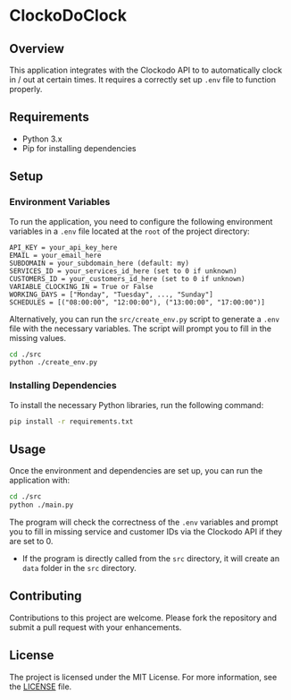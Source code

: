 # ClockoDoClock

## Overview

This application integrates with the Clockodo API to to automatically clock in / out at certain times. It requires a correctly set up `.env` file to function properly.

## Requirements

- Python 3.x
- Pip for installing dependencies

## Setup

### Environment Variables

To run the application, you need to configure the following environment variables in a `.env` file located at the `root` of the project directory:

```plaintext
API_KEY = your_api_key_here
EMAIL = your_email_here
SUBDOMAIN = your_subdomain_here (default: my)
SERVICES_ID = your_services_id_here (set to 0 if unknown)
CUSTOMERS_ID = your_customers_id_here (set to 0 if unknown)
VARIABLE_CLOCKING_IN = True or False
WORKING_DAYS = ["Monday", "Tuesday", ..., "Sunday"]
SCHEDULES = [("08:00:00", "12:00:00"), ("13:00:00", "17:00:00")]
```

Alternatively, you can run the `src/create_env.py` script to generate a `.env` file with the necessary variables. The script will prompt you to fill in the missing values.

```bash
cd ./src
python ./create_env.py
```

### Installing Dependencies

To install the necessary Python libraries, run the following command:

```bash
pip install -r requirements.txt
```

## Usage

Once the environment and dependencies are set up, you can run the application with:

```bash
cd ./src
python ./main.py
```

The program will check the correctness of the `.env` variables and prompt you to fill in missing service and customer IDs via the Clockodo API if they are set to 0.

- If the program is directly called from the `src` directory, it will create an `data` folder in the `src` directory.

## Contributing

Contributions to this project are welcome. Please fork the repository and submit a pull request with your enhancements.

## License

The project is licensed under the MIT License. For more information, see the [LICENSE](LICENSE) file.